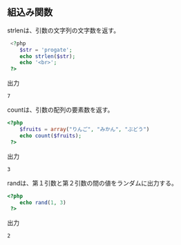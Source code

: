 ## 組込み関数

strlenは、引数の文字列の文字数を返す。

```php
 <?php
    $str = 'progate';
    echo strlen($str); 
    echo '<br>';
 ?>
```
出力
```
7
```  

countは、引数の配列の要素数を返す。
```php
<?php
    $fruits = array("りんご", "みかん", "ぶどう")
    echo count($fruits); 
 ?>
```
出力
```
3
```

randは、第１引数と第２引数の間の値をランダムに出力する。
```php
<?php
    echo rand(1, 3)
 ?>
```
出力
```
2
```